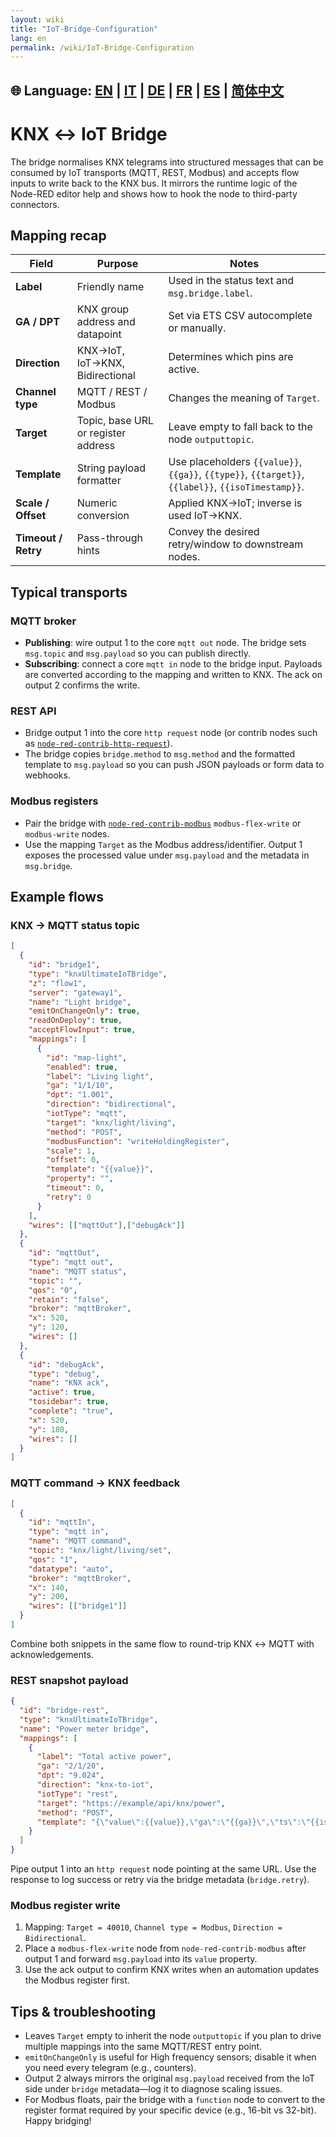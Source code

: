 ```yaml
---
layout: wiki
title: "IoT-Bridge-Configuration"
lang: en
permalink: /wiki/IoT-Bridge-Configuration
---
```

🌐 Language: [EN](https://supergiovane.github.io/node-red-contrib-knx-ultimate/wiki/IoT-Bridge-Configuration) | [IT](https://supergiovane.github.io/node-red-contrib-knx-ultimate/wiki/it-IoT-Bridge-Configuration) | [DE](https://supergiovane.github.io/node-red-contrib-knx-ultimate/wiki/de-IoT-Bridge-Configuration) | [FR](https://supergiovane.github.io/node-red-contrib-knx-ultimate/wiki/fr-IoT-Bridge-Configuration) | [ES](https://supergiovane.github.io/node-red-contrib-knx-ultimate/wiki/es-IoT-Bridge-Configuration) | [简体中文](https://supergiovane.github.io/node-red-contrib-knx-ultimate/wiki/zh-CN-IoT-Bridge-Configuration)
---
# KNX ↔ IoT Bridge
The bridge normalises KNX telegrams into structured messages that can be consumed by IoT transports (MQTT, REST, Modbus) and accepts flow inputs to write back to the KNX bus. It mirrors the runtime logic of the Node-RED editor help and shows how to hook the node to third-party connectors.
## Mapping recap
| Field | Purpose | Notes |
| -- | -- | -- |
| **Label** | Friendly name | Used in the status text and `msg.bridge.label`. |
| **GA / DPT** | KNX group address and datapoint | Set via ETS CSV autocomplete or manually. |
| **Direction** | KNX→IoT, IoT→KNX, Bidirectional | Determines which pins are active. |
| **Channel type** | MQTT / REST / Modbus | Changes the meaning of `Target`. |
| **Target** | Topic, base URL or register address | Leave empty to fall back to the node `outputtopic`. |
| **Template** | String payload formatter | Use placeholders `{{value}}`, `{{ga}}`, `{{type}}`, `{{target}}`, `{{label}}`, `{{isoTimestamp}}`. |
| **Scale / Offset** | Numeric conversion | Applied KNX→IoT; inverse is used IoT→KNX. |
| **Timeout / Retry** | Pass-through hints | Convey the desired retry/window to downstream nodes. |
## Typical transports
### MQTT broker
- **Publishing**: wire output 1 to the core `mqtt out` node. The bridge sets `msg.topic` and `msg.payload` so you can publish directly.
- **Subscribing**: connect a core `mqtt in` node to the bridge input. Payloads are converted according to the mapping and written to KNX. The ack on output 2 confirms the write.
### REST API
- Bridge output 1 into the core `http request` node (or contrib nodes such as [`node-red-contrib-http-request`](https://flows.nodered.org/node/node-red-contrib-http-request)).
- The bridge copies `bridge.method` to `msg.method` and the formatted template to `msg.payload` so you can push JSON payloads or form data to webhooks.
### Modbus registers
- Pair the bridge with [`node-red-contrib-modbus`](https://flows.nodered.org/node/node-red-contrib-modbus) `modbus-flex-write` or `modbus-write` nodes.
- Use the mapping `Target` as the Modbus address/identifier. Output 1 exposes the processed value under `msg.payload` and the metadata in `msg.bridge`.
## Example flows
### KNX → MQTT status topic
```json
[
  {
    "id": "bridge1",
    "type": "knxUltimateIoTBridge",
    "z": "flow1",
    "server": "gateway1",
    "name": "Light bridge",
    "emitOnChangeOnly": true,
    "readOnDeploy": true,
    "acceptFlowInput": true,
    "mappings": [
      {
        "id": "map-light",
        "enabled": true,
        "label": "Living light",
        "ga": "1/1/10",
        "dpt": "1.001",
        "direction": "bidirectional",
        "iotType": "mqtt",
        "target": "knx/light/living",
        "method": "POST",
        "modbusFunction": "writeHoldingRegister",
        "scale": 1,
        "offset": 0,
        "template": "{{value}}",
        "property": "",
        "timeout": 0,
        "retry": 0
      }
    ],
    "wires": [["mqttOut"],["debugAck"]]
  },
  {
    "id": "mqttOut",
    "type": "mqtt out",
    "name": "MQTT status",
    "topic": "",
    "qos": "0",
    "retain": "false",
    "broker": "mqttBroker",
    "x": 520,
    "y": 120,
    "wires": []
  },
  {
    "id": "debugAck",
    "type": "debug",
    "name": "KNX ack",
    "active": true,
    "tosidebar": true,
    "complete": "true",
    "x": 520,
    "y": 180,
    "wires": []
  }
]
```
### MQTT command → KNX feedback
```json
[
  {
    "id": "mqttIn",
    "type": "mqtt in",
    "name": "MQTT command",
    "topic": "knx/light/living/set",
    "qos": "1",
    "datatype": "auto",
    "broker": "mqttBroker",
    "x": 140,
    "y": 200,
    "wires": [["bridge1"]]
  }
]
```
Combine both snippets in the same flow to round-trip KNX ↔ MQTT with acknowledgements.
### REST snapshot payload
```json
{
  "id": "bridge-rest",
  "type": "knxUltimateIoTBridge",
  "name": "Power meter bridge",
  "mappings": [
    {
      "label": "Total active power",
      "ga": "2/1/20",
      "dpt": "9.024",
      "direction": "knx-to-iot",
      "iotType": "rest",
      "target": "https://example/api/knx/power",
      "method": "POST",
      "template": "{\"value\":{{value}},\"ga\":\"{{ga}}\",\"ts\":\"{{isoTimestamp}}\"}"
    }
  ]
}
```
Pipe output 1 into an `http request` node pointing at the same URL. Use the response to log success or retry via the bridge metadata (`bridge.retry`).
### Modbus register write
1. Mapping: `Target = 40010`, `Channel type = Modbus`, `Direction = Bidirectional`.
2. Place a `modbus-flex-write` node from `node-red-contrib-modbus` after output 1 and forward `msg.payload` into its `value` property.
3. Use the ack output to confirm KNX writes when an automation updates the Modbus register first.
## Tips & troubleshooting
- Leaves `Target` empty to inherit the node `outputtopic` if you plan to drive multiple mappings into the same MQTT/REST entry point.
- `emitOnChangeOnly` is useful for High frequency sensors; disable it when you need every telegram (e.g., counters).
- Output 2 always mirrors the original `msg.payload` received from the IoT side under `bridge` metadata—log it to diagnose scaling issues.
- For Modbus floats, pair the bridge with a `function` node to convert to the register format required by your specific device (e.g., 16-bit vs 32-bit).
Happy bridging!

